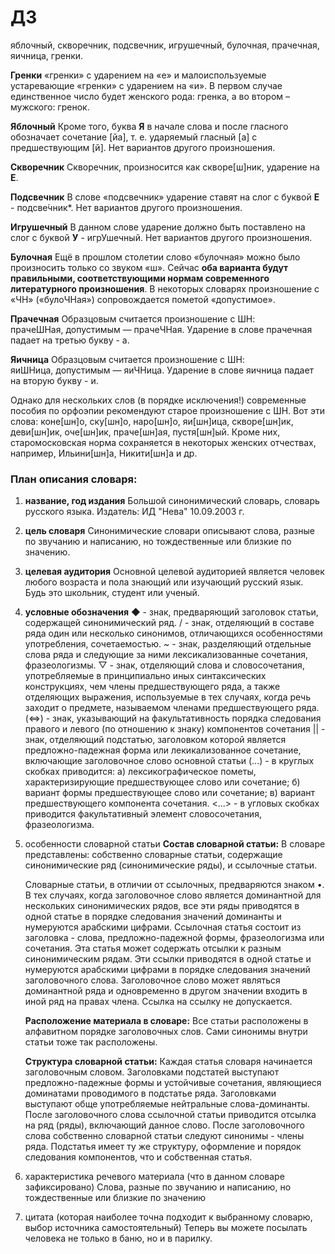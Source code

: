 # ДЗ
яблочный, скворечник, подсвечник, игрушечный, булочная, прачечная, яичница, гренки.

**Гренки**
«гренки» с ударением на «е» и малоиспользуемые устаревающие «гренки» с ударением на «и». В первом случае единственное число будет женского рода: гренка, а во втором – мужского: гренок.

**Яблочный**
Кроме того, буква **Я** в начале слова и после гласного обозначает сочетание [йа], т. е. ударяемый гласный [а] с предшествующим [й]. Нет вариантов другого произношения.

**Скворечник**
Скворечник, произносится как скворе[ш]ник, ударение на **Е**.

**Подсвечник**
В слове «подсвечник» ударение ставят на слог с буквой **Е** - подсве́чник*. Нет вариантов другого произношения.

**Игрушечный**
В данном слове ударение должно быть поставлено на слог с буквой **У** - игрУшечный. Нет вариантов другого произношения.

**Булочная**
Ещё в прошлом столетии слово «булочная» можно было произносить только со звуком «ш». Сейчас **оба варианта будут правильными, соответствующими нормам современного литературного произношения**. В некоторых словарях произношение с «ЧН» («булоЧНая») сопровождается пометой «допустимое».

**Прачечная**
Образцовым считается произношение с ШН: прачеШНая, допустимым — прачеЧНая. Ударение в слове прачечная падает на третью букву - а.

**Яичница**
Образцовым считается произношение с ШН: яиШНица, допустимым — яиЧНица. Ударение в слове яичница падает на вторую букву - и.

Однако для нескольких слов (в порядке исключения!) современные пособия по орфоэпии рекомендуют старое произношение с ШН. Вот эти слова: коне[шн]о, ску[шн]о, наро[шн]о, яи[шн]ица, скворе[шн]ик, деви[шн]ик, оче[шн]ик, праче[шн]ая, пустя[шн]ый. Кроме них, старомосковская норма сохраняется в некоторых женских отчествах, например, Ильини[шн]а, Никити[шн]а и др.


### План описания словаря:

1. **название, год издания**
   Большой синонимический словарь, словарь русского языка. Издатель: ИД "Нева" 10.09.2003 г.
2. **цель словаря**
   Синонимические словари описывают слова, разные по звучанию и написанию, но тождественные или близкие по значению.
3. **целевая аудитория**
   Основной целевой аудиторией является человек любого возраста и пола знающий или изучающий русский язык. Будь это школьник, студент или ученый.
4. **условные обозначения**
   ◆ - знак, предваряющий заголовок статьи, содержащей синонимический ряд.
   / - знак, отделяющий в составе ряда один или несколько синонимов, отличающихся особенностями употребления, сочетаемостью.
   ~ - знак, разделяющий отдельные слова ряда и следующие за ними лексикализованные сочетания, фразеологизмы.
   ▽ - знак, отделяющий слова и словосочетания, употребляемые в принципиально иных синтаксических конструкциях, чем члены предшествующего ряда, а также отделяющих выражения, используемые в тех случаях, когда речь заходит о предмете, называемом членами предшествующего ряда.
   ($\iff$) - знак, указывающий на факультативность порядка следования правого и левого (по отношению к знаку) компонентов сочетания
   || - знак, отделяющий подстатью, заголовком которой является предложно-падежная форма или лекикализованное сочетание, включающие заголовочное слово основной статьи
   (...) - в круглых скобках приводится: а) лексикографическое пометы, характеризирующие предшествующее слово или сочетание; б) вариант формы предшествующее слово или сочетание; в) вариант предшествующего компонента сочетания.
   <...> - в угловых скобках приводится факультативный элемент словосочетания, фразеологизма.
5. особенности словарной статьи
   **Состав словарной статьи:**
   В словаре представлены: собственно словарные статьи, содержащие синонимические ряд (синонимические ряды), и ссылочные статьи.
   
   Словарные статьи, в отличии от ссылочных, предваряются знаком $\bullet$. 
   В тех случаях, когда заголовочное слово является доминантной для нескольких синонимических рядов, все эти ряды приводятся в одной статье в порядке следования значений доминанты и нумеруются арабскими цифрами.
   Ссылочная статья состоит из заголовка - слова, предложно-падежной формы, фразеологизма или сочетания. Эта статья может содержать отсылки к разным синонимическим рядам. Эти ссылки приводятся в одной статье и нумеруются арабскими цифрами в порядке следования значений заголовочного слова. 
   Заголовочное слово может являться доминантной ряда и одновременно в другом значении входить в иной ряд на правах члена.
   Ссылка на ссылку не допускается.
   
   **Расположение материала в словаре:**
   Все статьи расположены в алфавитном порядке заголовочных слов. Сами синонимы внутри статьи тоже так расположены.
   
   **Структура словарной статьи:**
   Каждая статья словаря начинается заголовочным словом. Заголовками подстатей выступают предложно-падежные формы и устойчивые сочетания, являющиеся доминатами проводимого в подстатье ряда.
   Заголовками выступают обще употребляемые нейтральные слова-доминанты.
   После заголовочного слова ссылочной статьи приводится отсылка на ряд (ряды), включающий данное слово.
   После заголовочного слова собственно словарной статьи следуют синонимы - члены ряда.
   Подстатья имеет ту же структуру, оформление и порядок следования компонентов, что и собственная статья.


6. характеристика речевого материала (что в данном словаре зафиксировано)
   Слова, разные по звучанию и написанию, но тождественные или близкие по значению
   
7. цитата (которая наиболее точна подходит к выбранному словарю, выбор источника самостоятельный)
   Теперь вы можете посылать человека не только в баню, но и в парилку.